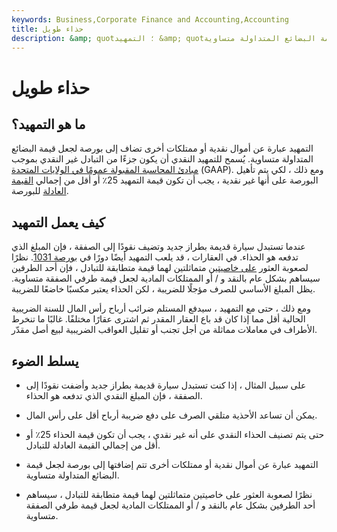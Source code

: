 ```yaml
---
keywords: Business,Corporate Finance and Accounting,Accounting
title: حذاء طويل
description: &amp; quot؛ التمهيد &amp; quot؛ هو مصطلح محاسبي يشير إلى النقد أو الممتلكات الأخرى المضافة إلى التبادل لجعل قيمة البضائع المتداولة متساوية.
---
```


# حذاء طويل
## ما هو التمهيد؟

التمهيد عبارة عن أموال نقدية أو ممتلكات أخرى تضاف إلى بورصة لجعل قيمة البضائع المتداولة متساوية. يُسمح للتمهيد النقدي أن يكون جزءًا من التبادل غير النقدي بموجب [مبادئ المحاسبة المقبولة عمومًا في الولايات المتحدة](/gaap) (GAAP). ومع ذلك ، لكي يتم تأهيل البورصة على أنها غير نقدية ، يجب أن تكون قيمة التمهيد 25٪ أو أقل من إجمالي [القيمة العادلة](/fairvalue) للبورصة.

## كيف يعمل التمهيد

عندما تستبدل سيارة قديمة بطراز جديد وتضيف نقودًا إلى الصفقة ، فإن المبلغ الذي تدفعه هو الحذاء. في العقارات ، قد يلعب التمهيد أيضًا دورًا في [بورصة 1031](/section1031). نظرًا لصعوبة العثور [على خاصيتين](/like-kindproperty) متماثلتين لهما قيمة متطابقة للتبادل ، فإن أحد الطرفين سيساهم بشكل عام بالنقد و / أو الممتلكات المادية لجعل قيمة طرفي الصفقة متساوية. يظل المبلغ الأساسي للصرف مؤجلًا للضريبة ، لكن الحذاء يعتبر مكسبًا خاضعًا للضريبة.

ومع ذلك ، حتى مع التمهيد ، سيدفع المستلم ضرائب أرباح رأس المال للسنة الضريبية الحالية أقل مما إذا كان قد باع العقار المقدر ثم اشترى عقارًا مختلفًا. غالبًا ما تنخرط الأطراف في معاملات مماثلة من أجل تجنب أو تقليل العواقب الضريبية لبيع أصل مقدّر.

## يسلط الضوء

- على سبيل المثال ، إذا كنت تستبدل سيارة قديمة بطراز جديد وأضفت نقودًا إلى الصفقة ، فإن المبلغ النقدي الذي تدفعه هو الحذاء.

- يمكن أن تساعد الأحذية متلقي الصرف على دفع ضريبة أرباح أقل على رأس المال.

- حتى يتم تصنيف الحذاء النقدي على أنه غير نقدي ، يجب أن تكون قيمة الحذاء 25٪ أو أقل من إجمالي القيمة العادلة للتبادل.

- التمهيد عبارة عن أموال نقدية أو ممتلكات أخرى تتم إضافتها إلى بورصة لجعل قيمة البضائع المتداولة متساوية.

- نظرًا لصعوبة العثور على خاصيتين متماثلتين لهما قيمة متطابقة للتبادل ، سيساهم أحد الطرفين بشكل عام بالنقد و / أو الممتلكات المادية لجعل قيمة طرفي الصفقة متساوية.

